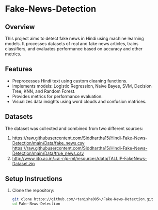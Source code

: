 # Fake-News-Detection

## Overview
This project aims to detect fake news in Hindi using machine learning models. It processes datasets of real and fake news articles, trains classifiers, and evaluates performance based on accuracy and other metrics.

## Features
- Preprocesses Hindi text using custom cleaning functions.
- Implements models: Logistic Regression, Naive Bayes, SVM, Decision Tree, KNN, and Random Forest.
- Provides metrics for performance evaluation.
- Visualizes data insights using word clouds and confusion matrices.

## Datasets
The dataset was collected and combined from two different sources:
1. https://raw.githubusercontent.com/Siddhartha15/Hindi-Fake-News-Detection/main/Data/fake_news.csv
   https://raw.githubusercontent.com/Siddhartha15/Hindi-Fake-News-Detection/main/Data/true_news.csv
2. http://www.iitp.ac.in/~ai-nlp-ml/resources/data/TALLIP-FakeNews-Dataset.zip

## Setup Instructions
1. Clone the repository:
   ```bash
   git clone https://github.com/<tanisha005>/Fake-News-Detection.git
   cd Fake-News-Detection

